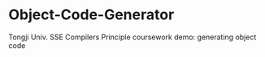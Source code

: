 # Object-Code-Generator
 Tongji Univ. SSE Compilers Principle coursework demo: generating object code
